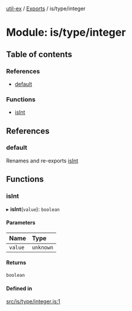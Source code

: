 [util-ex](../README.md) / [Exports](../modules.md) / is/type/integer

# Module: is/type/integer

## Table of contents

### References

- [default](is_type_integer.md#default)

### Functions

- [isInt](is_type_integer.md#isint)

## References

### default

Renames and re-exports [isInt](is_type_integer.md#isint)

## Functions

### isInt

▸ **isInt**(`value`): `boolean`

#### Parameters

| Name | Type |
| :------ | :------ |
| `value` | `unknown` |

#### Returns

`boolean`

#### Defined in

[src/is/type/integer.js:1](https://github.com/snowyu/util-ex.js/blob/61a93bc/src/is/type/integer.js#L1)
